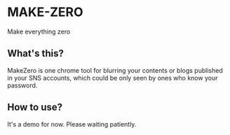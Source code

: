# MAKE-ZERO
Make everything zero

## What's this?

MakeZero is one chrome tool for blurring your contents or blogs published in your SNS accounts, which could be only seen by ones who know your password.

## How to use?

It's a demo for now. Please waiting patiently.

